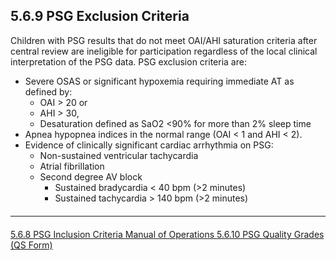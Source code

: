 ## 5.6.9 PSG Exclusion Criteria

Children with PSG results that do not meet OAI/AHI saturation criteria after central review are ineligible for participation regardless of the local clinical interpretation of the PSG data. PSG exclusion criteria are:

- Severe OSAS or significant hypoxemia requiring immediate AT as defined by:
  - OAI > 20 or
  - AHI > 30,
  - Desaturation defined as SaO2 <90% for more than 2% sleep time
- Apnea hypopnea indices in the normal range (OAI < 1 and AHI < 2).
- Evidence of clinically significant cardiac arrhythmia on PSG:
  - Non-sustained ventricular tachycardia
  - Atrial fibrillation
  - Second degree AV block
      - Sustained bradycardia < 40 bpm (>2 minutes)
      - Sustained tachycardia > 140 bpm (>2 minutes)

<hr class="soften" style="margin-top: 20px;margin-bottom: 20px;"/>

<div class="center">
<div class="btn-group">
  <a href=":pages_path:/mop/5-06-08-psg-inclusion-criteria.md" class="btn btn-default">
    <span class="glyphicon glyphicon-chevron-left"></span>
    5.6.8 PSG Inclusion Criteria
  </a>

  <a href=":pages_path:/mop/5-00-mop-toc.md" class="btn btn-default">
    <span class="glyphicon glyphicon-chevron-up"></span>
    Manual of Operations
  </a>

  <a href=":pages_path:/mop/5-06-10-psg-quality-grades.md" class="btn btn-success">
    5.6.10 PSG Quality Grades (QS Form)
    <span class="glyphicon glyphicon-chevron-right"></span>
  </a>
</div>
</div>
